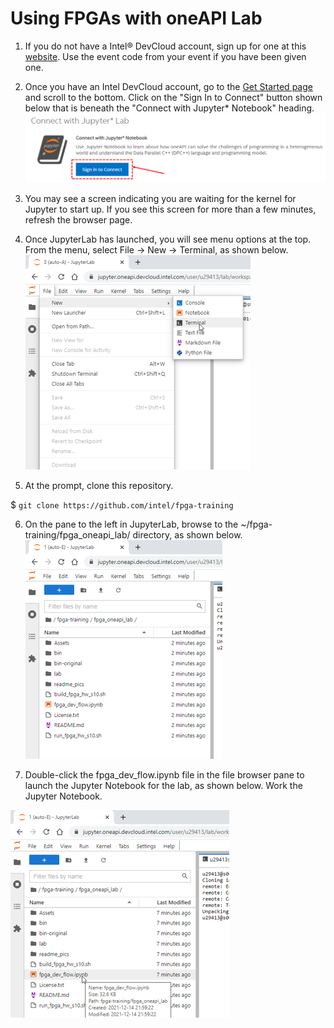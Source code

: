 # Using FPGAs with oneAPI Lab

1. If you do not have a Intel® DevCloud account, sign up for one at this [website](https://www.intel.com/content/www/us/en/forms/idz/devcloud-registration.html?tgt=https://www.intel.com/content/www/us/en/secure/forms/devcloud-enrollment/account-provisioning.html). Use the event code from your event if you have been given one.

2. Once you have an Intel DevCloud account, go to the [Get Started page](https://devcloud.intel.com/oneapi/get_started/) and scroll to the bottom. Click on the "Sign In to Connect" button shown below that is beneath the "Connect with Jupyter* Notebook" heading.
![Launch Jupyter](readme_pics/start_jupyter.png)

3. You may see a screen indicating you are waiting for the kernel for Jupyter to start up. If you see this screen for more than a few minutes, refresh the browser page.

4. Once JupyterLab has launched, you will see menu options at the top. From the menu, select File -> New -> Terminal, as shown below.
![Launch Terminal](readme_pics/launch_terminal.png)

5. At the prompt, clone this repository.

$ `git clone https://github.com/intel/fpga-training`

6. On the pane to the left in JupyterLab, browse to the ~/fpga-training/fpga_oneapi_lab/ directory, as shown below.
![Browse to the lab directory](readme_pics/browse_to_lab.png)

7. Double-click the fpga_dev_flow.ipynb file in the file browser pane to launch the Jupyter Notebook for the lab, as shown below. Work the Jupyter Notebook.

![Launch Notebook](readme_pics/launch_notebook.png)

